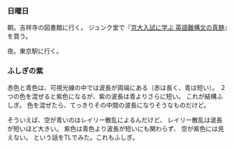 ### 日曜日

朝。吉祥寺の図書館に行く。
ジュンク堂で『[京大入試に学ぶ 英語難構文の真髄](https://www.amazon.co.jp/%E4%BA%AC%E5%A4%A7%E5%85%A5%E8%A9%A6%E3%81%AB%E5%AD%A6%E3%81%B6%E8%8B%B1%E8%AA%9E%E9%9B%A3%E6%A7%8B%E6%96%87%E3%81%AE%E7%9C%9F%E9%AB%84-%E5%B0%8F%E5%80%89-%E5%BC%98/dp/490373837X)』を買う。

夜。東京駅に行く。

### ふしぎの紫

赤色と青色は、可視光線の中では波長が両端にある（赤は長く、青は短い）。
２つの色を混ぜると紫色になるが、紫の波長は青よりさらに短い。
これが結構ふしぎ。
色を混ぜたら、てっきりその中間の波長になりそうなものだけど。

そういえば、空が青いのはレイリー散乱によるんだけど、
レイリー散乱は波長が短いほど大きい。
紫色は青色より波長が短いにも関わらず、
空が紫色には見えない。
という話をTLでみた。これもふしぎ。

